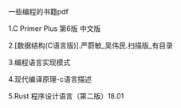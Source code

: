 一些编程的书籍pdf

1.C Primer Plus 第6版 中文版

2.[数据结构(C语言版)].严蔚敏_吴伟民.扫描版_有目录

3.编程语言实现模式

4.现代编译原理-c语言描述

5.Rust 程序设计语言（第二版）18.01

